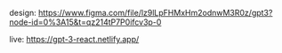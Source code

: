 design: https://www.figma.com/file/lz9lLpFHMxHm2odnwM3R0z/gpt3?node-id=0%3A15&t=qz214tP7P0ifcv3p-0

live: https://gpt-3-react.netlify.app/
